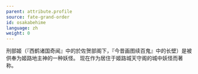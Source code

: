 ```yaml
---
parent: attribute.profile
source: fate-grand-order
id: osakabehime
language: zh
weight: 0
---
```


刑部姬（『西鹤诸国奇闻』中的於佐贺部阁下，『今昔画图续百鬼』中的长壁）是被供奉为姬路地主神的一种妖怪。
现在作为居住于姬路城天守阁的城中妖怪而著称。
